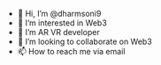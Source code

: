 - 👋 Hi, I’m @dharmsoni9
- 👀 I’m interested in Web3 
- 🌱 I’m AR VR developer 
- 💞️ I’m looking to collaborate on Web3 
- 📫 How to reach me via email 

<!---
dharmsoni9/dharmsoni9 is a ✨ special ✨ repository because its `README.md` (this file) appears on your GitHub profile.
You can click the Preview link to take a look at your changes.
--->
